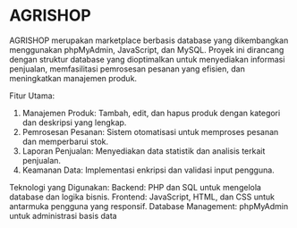 # AGRISHOP
AGRISHOP merupakan marketplace berbasis database yang dikembangkan menggunakan phpMyAdmin, JavaScript, dan MySQL. Proyek ini dirancang dengan struktur database yang dioptimalkan untuk menyediakan informasi penjualan, memfasilitasi pemrosesan pesanan yang efisien, dan meningkatkan manajemen produk.

Fitur Utama:
1. Manajemen Produk: Tambah, edit, dan hapus produk dengan kategori dan deskripsi yang lengkap.
2. Pemrosesan Pesanan: Sistem otomatisasi untuk memproses pesanan dan memperbarui stok.
3. Laporan Penjualan: Menyediakan data statistik dan analisis terkait penjualan.
4. Keamanan Data: Implementasi enkripsi dan validasi input pengguna.

Teknologi yang Digunakan:
Backend: PHP dan SQL untuk mengelola database dan logika bisnis.
Frontend: JavaScript, HTML, dan CSS untuk antarmuka pengguna yang responsif.
Database Management: phpMyAdmin untuk administrasi basis data
